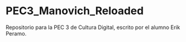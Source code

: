 # PEC3_Manovich_Reloaded
Repositorio para la PEC 3 de Cultura Digital, escrito por el alumno Erik Peramo.
